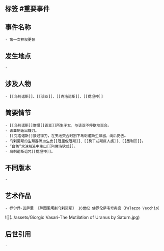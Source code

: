 ## 标签  #重要事件
## 事件名称
	- 第一次神权更替
## 发生地点
	-
## 涉及人物
	- [[乌剌诺斯]]、[[该亚]]、[[克洛诺斯]]、[[提坦神]]
## 简要情节
	- [[乌剌诺斯]]憎恨[[该亚]]所生子女，与该亚不停歇地交合。
	- 该亚制造出镰刀。
	- [[克洛诺斯]]接过镰刀，在天地交合时割下乌剌诺斯生殖器，向后扔去。
	- 乌剌诺斯的生殖器流血生出[[厄里倪厄斯]]、[[癸干忒斯巨人族]]、[[墨利亚]]。
	- “白色”水沫精液中生出[[阿佛洛狄忒]]。
	- 乌剌诺斯诅咒[[提坦神]]。
## 不同版本
	-
## 艺术作品
	- 乔尔乔·瓦萨里 《萨图恩阉割乌剌诺斯》 16世纪 佛罗伦萨韦奇奥宫（Palazzo Vecchio）
 ![](../assets/Giorgio Vasari-The Mutilation of Uranus by Saturn.jpg)
## 后世引用
	-
